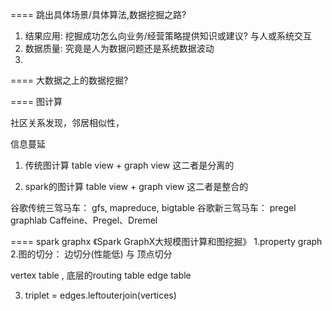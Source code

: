 
====
跳出具体场景/具体算法,数据挖掘之路?

1. 结果应用: 挖掘成功怎么向业务/经营策略提供知识或建议?  与人或系统交互
2. 数据质量: 究竟是人为数据问题还是系统数据波动
3. 

====
大数据之上的数据挖掘?


====
图计算

社区关系发现，邻居相似性，

信息蔓延

1. 传统图计算
table view  + graph view 这二者是分离的

2. spark的图计算
table view  + graph view 这二者是整合的

谷歌传统三驾马车： gfs, mapreduce, bigtable
谷歌新三驾马车： pregel graphlab
		Caffeine、Pregel、Dremel

====
spark graphx 《Spark GraphX大规模图计算和图挖掘》
1.property graph
2.图的切分： 边切分(性能低) 与 顶点切分

vertex table , 底层的routing table
edge table

3. triplet = edges.leftouterjoin(vertices)